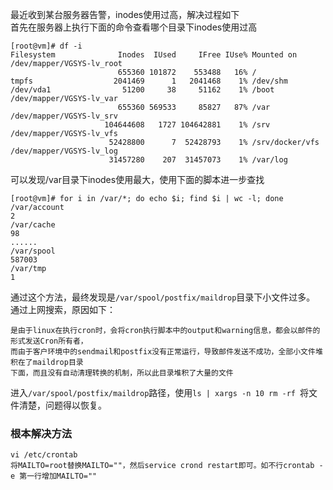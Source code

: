 ﻿最近收到某台服务器告警，inodes使用过高，解决过程如下  
首先在服务器上执行下面的命令查看哪个目录下inodes使用过高
```
[root@vm]# df -i
Filesystem              Inodes  IUsed     IFree IUse% Mounted on
/dev/mapper/VGSYS-lv_root
                        655360 101872    553488   16% /
tmpfs                  2041469      1   2041468    1% /dev/shm
/dev/vda1                51200     38     51162    1% /boot
/dev/mapper/VGSYS-lv_var
                        655360 569533     85827   87% /var
/dev/mapper/VGSYS-lv_srv
                     104644608   1727 104642881    1% /srv
/dev/mapper/VGSYS-lv_vfs
                      52428800      7  52428793    1% /srv/docker/vfs
/dev/mapper/VGSYS-lv_log
                      31457280    207  31457073    1% /var/log
```
可以发现/var目录下inodes使用最大，使用下面的脚本进一步查找
```
[root@vm]# for i in /var/*; do echo $i; find $i | wc -l; done
/var/account
2
/var/cache
98
......
/var/spool
587003
/var/tmp
1
```
通过这个方法，最终发现是```/var/spool/postfix/maildrop```目录下小文件过多。  
通过上网搜索，原因如下： 
```
是由于linux在执行cron时，会将cron执行脚本中的output和warning信息，都会以邮件的形式发送Cron所有者，  
而由于客户环境中的sendmail和postfix没有正常运行，导致邮件发送不成功，全部小文件堆积在了maildrop目录 
下面，而且没有自动清理转换的机制，所以此目录堆积了大量的文件
```
进入```/var/spool/postfix/maildrop```路径，使用```ls | xargs -n 10 rm -rf ```将文件清楚，问题得以恢复。

### 根本解决方法
```
vi /etc/crontab
将MAILTO=root替换MAILTO=""，然后service crond restart即可。如不行crontab -e 第一行增加MAILTO=""
```
